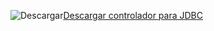 ![Descargar](../ssdt/media/download.png)[Descargar controlador para JDBC](https://go.microsoft.com/fwlink/?linkid=852460)
